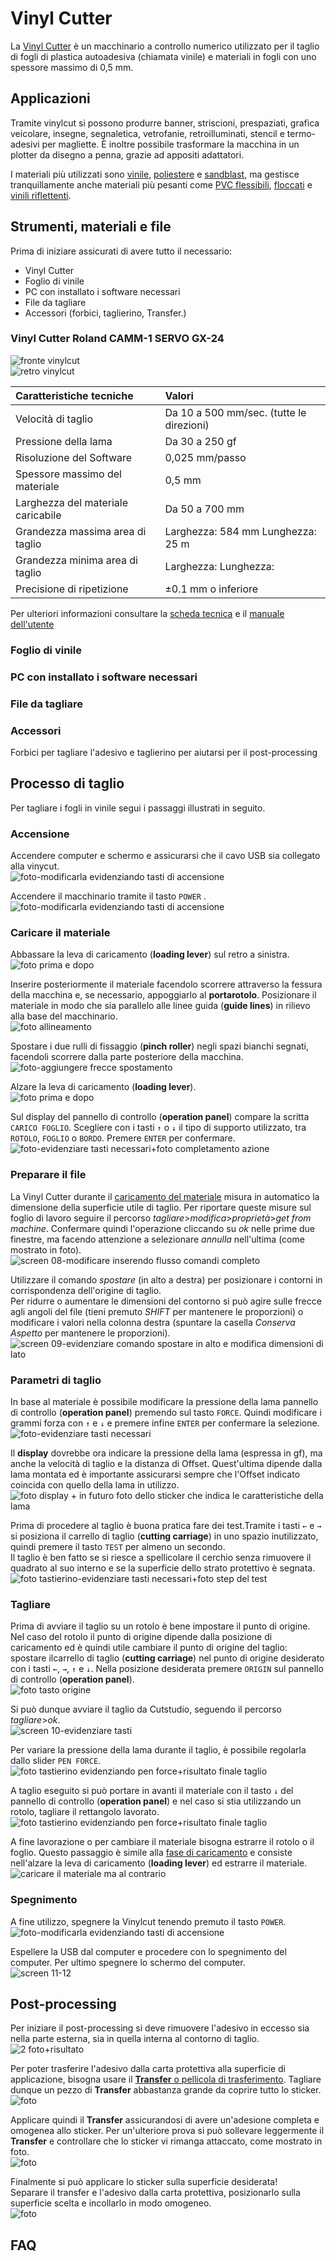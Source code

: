 # Vinyl Cutter

La [Vinyl Cutter](https://en.wikipedia.org/wiki/Vinyl_cutter) è un macchinario a controllo numerico utilizzato per il taglio di fogli di plastica autoadesiva (chiamata vinile) e materiali in fogli con uno spessore massimo di 0,5 mm.    

## Applicazioni
Tramite vinylcut si possono produrre banner, striscioni, prespaziati, grafica veicolare, insegne, segnaletica, vetrofanie, retroilluminati, stencil e termo-adesivi per magliette. È inoltre possibile trasformare la macchina in un plotter da disegno a penna, grazie ad appositi adattatori. 

I materiali più utilizzati sono [vinile](http://www.tosingraf.com/vinili-adesivi-da-stampa-e-taglio.html), [poliestere](https://www.cplfabbrika.com/transfer/transfer-laser/poliestere-adesivo-stampabile.html) e [sandblast](https://www.fcsrl.com/categoria-prodotto/vinile-per-sabbiatura/), ma gestisce tranquillamente anche materiali più pesanti come [PVC flessibili](https://www.sinovinyl.com/product/color-pvc-graphic-cutting-vinyl-roll-film/), [floccati](https://tuttotransfer.it/termoadesivi-flex-e-flock-/termoadesivi-flock-floccato-velluto-scamosciato/) e [vinili riflettenti](https://stampacontinua.it/index.php?route=product/category&path=1437_1441).   

## Strumenti, materiali e file
Prima di iniziare assicurati di avere tutto il necessario:
- Vinyl Cutter
- Foglio di vinile
- PC con installato i software necessari 
- File da tagliare
- Accessori (forbici, taglierino, Transfer.)

### Vinyl Cutter Roland CAMM-1 SERVO GX-24

![fronte vinylcut](img/vinylcut-fronte.png)  
![retro vinylcut](img/vinylcut-retro.png)  

| Caratteristiche tecniche           | Valori                                   |   
|:-----------------------------------|:-----------------------------------------|   
| Velocità di taglio                 | Da 10 a 500 mm/sec. (tutte le direzioni) |   
| Pressione della lama               | Da 30 a 250 gf                           |   
| Risoluzione del Software           | 0,025 mm/passo                           |   
| Spessore massimo del materiale     | 0,5 mm                                   |   
| Larghezza del materiale caricabile | Da 50 a 700 mm                           |   
| Grandezza massima area di taglio   | Larghezza: 584 mm Lunghezza: 25 m        |   
| Grandezza minima area di taglio    | Larghezza:  Lunghezza:                   |   
| Precisione di ripetizione          | ±0.1 mm o inferiore                      |      

Per ulteriori informazioni consultare la [scheda tecnica](src/scheda-tecnica.pdf) e il [manuale dell'utente](/vinylcut/src/users-manual-en.pdf)

### Foglio di vinile
<!-- Inserire breve descrizione di come è fatto -->

### PC con installato i software necessari

<!-- TODO -->

### File da tagliare

<!-- Mettere i formati e le caratteristiche del  file -->

### Accessori
<!-- Migliorare la descrizione-->
Forbici per tagliare l'adesivo e taglierino per aiutarsi per il post-processing

## Processo di taglio

Per tagliare i fogli in vinile segui i passaggi illustrati in seguito.

### Accensione

Accendere computer e schermo e assicurarsi che il cavo USB sia collegato alla vinycut.   
![foto-modificarla evidenziando tasti di accensione](img/vinylcut-accensione-pc.jpg)  

Accendere il macchinario tramite il tasto `POWER` .   
![foto-modificarla evidenziando tasti di accensione](img/vinylcut-accensione.jpg)

### Caricare il materiale 

Abbassare la leva di caricamento (__loading lever__) sul retro a sinistra.   
![foto prima e dopo](img/vinylcut-leva-abbassata.jpg)   

Inserire posteriormente  il materiale facendolo scorrere attraverso la fessura della macchina e, se necessario, appoggiarlo al __portarotolo__. Posizionare il materiale in modo che sia parallelo alle linee guida (__guide lines__) in rilievo alla base del macchinario.   
![foto allineamento](img/vinylcut-linee-guida.jpg)

Spostare i due rulli di fissaggio (__pinch roller__) negli spazi bianchi segnati, facendoli scorrere dalla parte posteriore della macchina.   
![foto-aggiungere frecce spostamento](img/vinylcut-rulli-fissaggio.jpg)   

Alzare la leva di caricamento (__loading lever__).   
![foto prima e dopo](img/vinylcut-leva-alzata.jpg)   

Sul display del pannello di controllo (__operation panel__) compare la scritta `CARICO FOGLIO`. Scegliere con i tasti `↑` o `↓` il tipo di supporto utilizzato, tra `ROTOLO`, `FOGLIO` o `BORDO`. Premere `ENTER` per confermare.  
![foto-evidenziare tasti necessari+foto completamento azione](img/vinylcut-selezione-media.jpg)

### Preparare il file

<!-- Aggiungere sezione per prepare il file su CutStudio -->

La Vinyl Cutter durante il [caricamento del materiale](#caricare-il-materiale) misura in automatico la dimensione della superficie utile di taglio. Per riportare queste misure sul foglio di lavoro seguire il percorso _tagliare_>_modifica_>_proprietà_>_get from machine_. Confermare quindi l'operazione cliccando su _ok_ nelle prime due finestre, ma facendo attenzione a selezionare _annulla_ nell'ultima (come mostrato in foto).   
![screen 08-modificare inserendo flusso comandi completo](vinylcut/../img/500x300.png)   
  
Utilizzare il comando _spostare_ (in alto a destra) per posizionare i contorni in corrispondenza dell'origine di taglio.   
Per ridurre o aumentare le dimensioni del contorno si può agire sulle frecce agli angoli del file (tieni premuto _SHIFT_ per mantenere le proporzioni) o modificare i valori nella colonna destra (spuntare la casella _Conserva Aspetto_ per mantenere le proporzioni).   
![screen 09-evidenziare comando spostare in alto e modifica dimensioni di lato](vinylcut/../img/500x300.png)

### Parametri di taglio
<!-- Da rivvedere da qua in poi -->
In base al materiale è possibile modificare la pressione della lama pannello di controllo (__operation panel__) premendo sul tasto `FORCE`. Quindi modificare i grammi forza con `↑` e `↓` e premere infine `ENTER` per confermare la selezione.
![foto-evidenziare tasti necessari](vinylcut/../img/500x300.png)   

Il __display__ dovrebbe ora indicare la pressione della lama (espressa in gf), ma anche la velocità di taglio e la distanza di Offset. Quest'ultima dipende dalla lama montata ed è importante assicurarsi sempre che l'Offset indicato coincida con quello della lama in utilizzo.     
![foto display + in futuro foto dello sticker che indica le caratteristiche della lama](vinylcut/../img/500x300.png)   

Prima di procedere al taglio è buona pratica fare dei test.Tramite i tasti `←` e `→` si posiziona il carrello di taglio (__cutting carriage__) in uno spazio inutilizzato, quindi premere il tasto `TEST` per almeno un secondo.   
Il taglio è ben fatto se si riesce a spellicolare il cerchio senza rimuovere il quadrato al suo interno e se la superficie dello strato protettivo è segnata.  
![foto tastierino-evidenziare tasti necessari+foto step del test](vinylcut/../img/500x300.png)


### Tagliare
Prima di avviare il taglio su un rotolo è bene impostare il punto di origine. Nel caso del rotolo il punto di origine dipende dalla posizione di caricamento ed è quindi utile cambiare il punto di origine del taglio: spostare ilcarrello di taglio (__cutting carriage__) nel punto di origine desiderato con i tasti `←`, `→`, `↑` e `↓`. Nella posizione desiderata premere `ORIGIN` sul pannello di controllo (__operation panel__).   
![foto tasto origine](vinylcut/../img/500x300.png)

Si può dunque avviare il taglio da Cutstudio, seguendo il percorso _tagliare_>_ok_.     
![screen 10-evidenziare tasti](vinylcut/../img/500x300.png)

Per variare la pressione della lama durante il taglio, è possibile regolarla dallo slider `PEN FORCE`.   
![foto tastierino evidenziando pen force+risultato finale taglio](vinylcut/../img/500x300.png) 

A taglio eseguito si può portare in avanti il materiale con il tasto `↓` del pannello di controllo (__operation panel__) e nel caso si stia utilizzando un rotolo, tagliare il rettangolo lavorato.
![foto tastierino evidenziando pen force+risultato finale taglio](vinylcut/../img/500x300.png)   

A fine lavorazione o per cambiare il materiale bisogna estrarre il rotolo o il foglio. Questo passaggio è simile alla [fase di caricamento](#caricare-il-materiale) e consiste nell'alzare la leva di caricamento (__loading lever__) ed estrarre il materiale.   
![caricare il materiale ma al contrario](vinylcut/../img/500x300.png)

### Spegnimento 
A fine utilizzo, spegnere la Vinylcut tenendo premuto il tasto `POWER`.   
![foto-modificarla evidenziando tasti di accensione](vinylcut/../img/500x300.png)   

Espellere la USB dal computer e procedere con lo spegnimento del computer. Per ultimo spegnere lo schermo del computer.  
![screen 11-12](vinylcut/../img/500x300.png)      


## Post-processing

Per iniziare il post-processing si deve rimuovere l'adesivo in eccesso sia nella parte esterna, sia in quella interna al contorno di taglio.   
![2 foto+risultato](vinylcut/../img/500x300.png)  

Per poter trasferire l'adesivo dalla carta protettiva alla superficie di applicazione, bisogna usare il [__Transfer__ o pellicola di trasferimento](https://www.necchishop.com/prodotto/pellicola-per-il-trasferimento/). Tagliare dunque un pezzo di __Transfer__ abbastanza grande da coprire tutto lo sticker.   
![foto](vinylcut/../img/500x300.png)   

Applicare quindi il __Transfer__ assicurandosi di avere un'adesione completa e omogenea allo sticker. Per un'ulteriore prova si può sollevare leggermente il __Transfer__ e controllare che lo sticker vi rimanga attaccato, come mostrato in foto.  
![foto](vinylcut/../img/500x300.png)   

Finalmente si può applicare lo sticker sulla superficie desiderata!   
Separare il transfer e l'adesivo dalla carta protettiva, posizionarlo sulla superficie scelta e incollarlo in modo omogeneo.   
![foto](vinylcut/../img/500x300.png)


## FAQ
